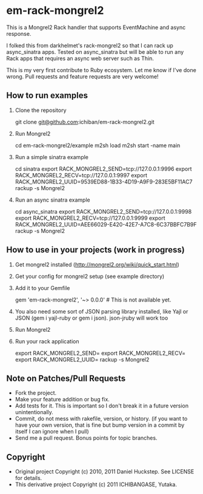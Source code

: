 # em-rack-mongrel2

This is a Mongrel2 Rack handler that supports EventMachine and async response.

I folked this from darkhelmet's rack-mongrel2 so that I can rack up async_sinatra apps.
Tested on async_sinatra but will be able to run any Rack apps that requires an async web server such as Thin.

This is my very first contribute to Ruby ecosystem. Let me know if I've done wrong.
Pull requests and feature requests are very welcome!

## How to run examples

1. Clone the repository

   git clone git@github.com:ichiban/em-rack-mongrel2.git

1. Run Mongrel2

   cd em-rack-mongrel2/example
   m2sh load
   m2sh start -name main

1. Run a simple sinatra example

   cd sinatra
   export RACK_MONGREL2_SEND=tcp://127.0.0.1:9996
   export RACK_MONGREL2_RECV=tcp://127.0.0.1:9997
   export RACK_MONGREL2_UUID=9539ED88-1B33-4D19-A9F9-283E5BF11AC7
   rackup -s Mongrel2

1. Run an async sinatra example

   cd async_sinatra
   export RACK_MONGREL2_SEND=tcp://127.0.0.1:9998
   export RACK_MONGREL2_RECV=tcp://127.0.0.1:9999
   export RACK_MONGREL2_UUID=AEE66029-E420-42E7-A7C8-6C37BBFC7B9F
   rackup -s Mongrel2

## How to use in your projects (work in progress)

1. Get mongrel2 installed (http://mongrel2.org/wiki/quick_start.html)
1. Get your config for mongrel2 setup (see example directory)
1. Add it to your Gemfile

    gem 'em-rack-mongrel2', '~> 0.0.0' # This is not available yet.

1. You also need some sort of JSON parsing library installed, like Yajl or JSON (gem i yajl-ruby or gem i json). json-jruby will work too
1. Run Mongrel2
1. Run your rack application

   export RACK_MONGREL2_SEND=<mongrel2 handler recv_spec value>
   export RACK_MONGREL2_RECV=<mongrel2 handler send_spec value>
   export RACK_MONGREL2_UUID=<mongrel2 handler send_ident value>
   rackup -s Mongrel2

## Note on Patches/Pull Requests

* Fork the project.
* Make your feature addition or bug fix.
* Add tests for it. This is important so I don't break it in a
  future version unintentionally.
* Commit, do not mess with rakefile, version, or history.
  (if you want to have your own version, that is fine but bump version in a commit by itself I can ignore when I pull)
* Send me a pull request. Bonus points for topic branches.

## Copyright

* Original project Copyright (c) 2010, 2011 Daniel Huckstep. See LICENSE for details.
* This derivative project Copyright (c) 2011 ICHIBANGASE, Yutaka.
